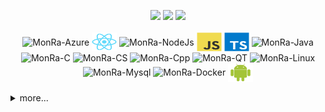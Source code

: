 <!--Hello
<h2><img src="https://emojis.slackmojis.com/emojis/images/1531849430/4246/blob-sunglasses.gif?1531849430" width="30"/> Hi 👋 , I'm MonRá! <img src="https://media.giphy.com/media/12oufCB0MyZ1Go/giphy.gif" width="50"></h2>
-->

<div>
  </p>
  <div align="center">
   <a href="https://www.facebook.com/ramon.chaib" target="_blank"><img src="https://img.shields.io/badge/-Facebook-%230077B5?style=for-the-badge&logo=facebook&logoColor=white" target="_blank"></a> 
  <a href="https://www.instagram.com/monrapps/" target="_blank"><img src="https://img.shields.io/badge/-Instagram-%23E4405F?style=for-the-badge&logo=instagram&logoColor=white" target="_blank"></a>
  <a href="https://www.linkedin.com/in/ramon-chaib-27007635/" target="_blank"><img src="https://img.shields.io/badge/-LinkedIn-%230077B5?style=for-the-badge&logo=linkedin&logoColor=white" target="_blank"></a>   
</div>
  
 <div style="display: inline_block" align="center"><br>
  <img align="center" alt="MonRa-Azure" height="30" width="40" src="https://cdn.jsdelivr.net/gh/devicons/devicon/icons/azure/azure-original.svg">
  <img align="center" alt="MonRa-React" height="30" width="40" src="https://raw.githubusercontent.com/devicons/devicon/master/icons/react/react-original.svg">
  <img align="center" alt="MonRa-NodeJs" height="30" width="40" src="https://cdn.jsdelivr.net/gh/devicons/devicon/icons/nodejs/nodejs-original.svg">
  <img align="center" alt="MonRa-Js" height="30" width="40" src="https://raw.githubusercontent.com/devicons/devicon/master/icons/javascript/javascript-original.svg">     <img align="center" alt="MonRa-Ts" height="30" width="40" src="https://raw.githubusercontent.com/devicons/devicon/master/icons/typescript/typescript-original.svg">
  <img align="center" alt="MonRa-Java" height="30" width="40" src="https://cdn.jsdelivr.net/gh/devicons/devicon/icons/java/java-original.svg">
  <img align="center" alt="MonRa-C" height="30" width="40" src="https://cdn.jsdelivr.net/gh/devicons/devicon/icons/c/c-original.svg">
  <img align="center" alt="MonRa-CS" height="30" width="40" src="https://cdn.jsdelivr.net/gh/devicons/devicon/icons/csharp/csharp-original.svg">
  <img align="center" alt="MonRa-Cpp" height="30" width="40" src="https://cdn.jsdelivr.net/gh/devicons/devicon/icons/cplusplus/cplusplus-original.svg">
  <img align="center" alt="MonRa-QT" height="30" width="40" src="https://cdn.jsdelivr.net/gh/devicons/devicon/icons/qt/qt-original.svg">
  <img align="center" alt="MonRa-Linux" height="30" width="40" src="https://cdn.jsdelivr.net/gh/devicons/devicon/icons/linux/linux-original.svg">
  <img align="center" alt="MonRa-Mysql" height="30" width="40" src="https://cdn.jsdelivr.net/gh/devicons/devicon/icons/mysql/mysql-original.svg">
  <img align="center" alt="MonRa-Docker" height="30" width="40" src="https://cdn.jsdelivr.net/gh/devicons/devicon/icons/docker/docker-original.svg">  
  <img align="center" alt="MonRa-Android" height="30" width="40" src="https://github.com/devicons/devicon/blob/master/icons/android/android-original.svg">
  
</div>
</a>

</br>
<!--
[![github activity graph](https://activity-graph.herokuapp.com/graph?username=monrapps&theme=chartreuse-dark)](https://github.com/monrapps/)
-->
<div>
<details>
      <summary>more...</summary>
      
<!--
### <img src="https://media.giphy.com/media/VgCDAzcKvsR6OM0uWg/giphy.gif" width="50"> A little more about me...  

```javascript
const monra = {
    pronouns: "He" | "Him",
    code: ["any"],
    askMeAbout: ["any"],
    technologies: {
        backEnd: {
            js: ["any"],
        },
        mobileApp: {
            native: ["Android Development"]
        },
        devOps: ["AWS", "Docker🐳", "Route53", "Nginx"],
        databases: ["mongo", "MySql", "sqlite"],
        misc: ["Firebase", "Socket.IO", "selenium", "open-cv", "php", "SuiteApp"]
    },
    architecture: ["Serverless Architecture", "Progressive web applications", "Single page applications"],
    currentFocus: "Building Robots to ease opertations",
    funFact: "There are two ways to write error-free programs; only the third one works"
};
```
-->

---
<!--START_SECTION:waka-->
![Code Time](http://img.shields.io/badge/Code%20Time-1%2C186%20hrs%207%20mins-blue)

![Profile Views](http://img.shields.io/badge/Profile%20Views-0-blue)

![Lines of code](https://img.shields.io/badge/From%20Hello%20World%20I%27ve%20Written-3.2%20million%20lines%20of%20code-blue)

**🐱 My GitHub Data** 

> 📦 65.0 kB Used in GitHub's Storage 
 > 
> 🏆 2,362 Contributions in the Year 2025
 > 
> 🚫 Not Opted to Hire
 > 
> 📜 24 Public Repositories 
 > 
> 🔑 20 Private Repositories 
 > 
**I'm an Early 🐤** 

```text
🌞 Morning                9166 commits        ████████░░░░░░░░░░░░░░░░░   33.02 % 
🌆 Daytime                11898 commits       ███████████░░░░░░░░░░░░░░   42.86 % 
🌃 Evening                4162 commits        ████░░░░░░░░░░░░░░░░░░░░░   14.99 % 
🌙 Night                  2537 commits        ██░░░░░░░░░░░░░░░░░░░░░░░   09.14 % 
```
📅 **I'm Most Productive on Thursday** 

```text
Monday                   5083 commits        █████░░░░░░░░░░░░░░░░░░░░   18.31 % 
Tuesday                  5096 commits        █████░░░░░░░░░░░░░░░░░░░░   18.36 % 
Wednesday                5236 commits        █████░░░░░░░░░░░░░░░░░░░░   18.86 % 
Thursday                 6008 commits        █████░░░░░░░░░░░░░░░░░░░░   21.64 % 
Friday                   3924 commits        ████░░░░░░░░░░░░░░░░░░░░░   14.13 % 
Saturday                 1369 commits        █░░░░░░░░░░░░░░░░░░░░░░░░   04.93 % 
Sunday                   1047 commits        █░░░░░░░░░░░░░░░░░░░░░░░░   03.77 % 
```


📊 **This Week I Spent My Time On** 

```text
🕑︎ Time Zone: America/Sao_Paulo

💬 Programming Languages: 
Other                    6 hrs 48 mins       ████████████░░░░░░░░░░░░░   48.50 % 
Markdown                 4 hrs 25 mins       ████████░░░░░░░░░░░░░░░░░   31.59 % 
Devicetree               1 hr 11 mins        ██░░░░░░░░░░░░░░░░░░░░░░░   08.44 % 
Bash                     38 mins             █░░░░░░░░░░░░░░░░░░░░░░░░   04.62 % 
C                        25 mins             █░░░░░░░░░░░░░░░░░░░░░░░░   03.01 % 

🔥 Editors: 
VS Code                  14 hrs 1 min        █████████████████████████   100.00 % 

🐱‍💻 Projects: 
gww-v6i                  5 hrs 59 mins       ███████████░░░░░░░░░░░░░░   42.68 % 
Markdown                 3 hrs 46 mins       ███████░░░░░░░░░░░░░░░░░░   26.86 % 
Unknown Project          1 hr 50 mins        ███░░░░░░░░░░░░░░░░░░░░░░   13.11 % 
kernel                   1 hr 16 mins        ██░░░░░░░░░░░░░░░░░░░░░░░   09.07 % 
u-boot                   32 mins             █░░░░░░░░░░░░░░░░░░░░░░░░   03.86 % 

💻 Operating System: 
WSL                      8 hrs 23 mins       ███████████████░░░░░░░░░░   59.78 % 
Windows                  5 hrs 38 mins       ██████████░░░░░░░░░░░░░░░   40.22 % 
```

**I Mostly Code in C++** 

```text
C                        15 repos            ████░░░░░░░░░░░░░░░░░░░░░   17.44 % 
JavaScript               9 repos             ███░░░░░░░░░░░░░░░░░░░░░░   10.47 % 
Python                   9 repos             ███░░░░░░░░░░░░░░░░░░░░░░   10.47 % 
Shell                    6 repos             ██░░░░░░░░░░░░░░░░░░░░░░░   06.98 % 
HTML                     5 repos             █░░░░░░░░░░░░░░░░░░░░░░░░   05.81 % 
```



**Timeline**

![Lines of Code chart](https://raw.githubusercontent.com/monrapps/monrapps/master/assets/bar_graph.png)


 Last Updated on 14/06/2025 18:42:02 UTC
<!--END_SECTION:waka-->
